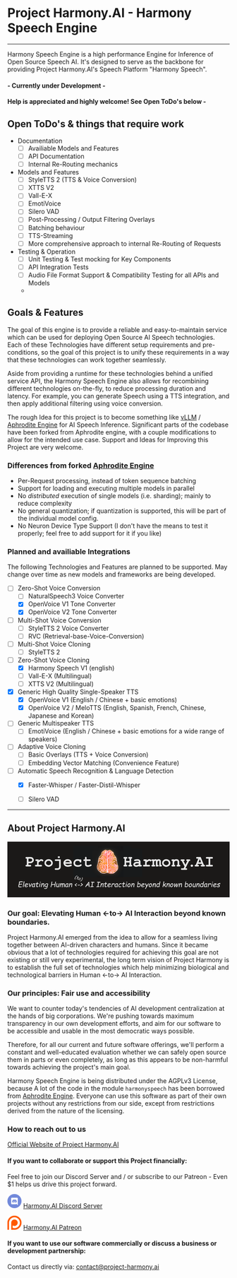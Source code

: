 # Project Harmony.AI - Harmony Speech Engine

---

Harmony Speech Engine is a high performance Engine for Inference of Open Source Speech AI.
It's designed to serve as the backbone for providing Project Harmony.AI's Speech Platform "Harmony Speech".

#### - Currently under Development - 
#### Help is appreciated and highly welcome! See Open ToDo's below -

## Open ToDo's & things that require work
- Documentation
  - [ ] Availiable Models and Features
  - [ ] API Documentation
  - [ ] Internal Re-Routing mechanics
- Models and Features
  - [ ] StyleTTS 2 (TTS & Voice Conversion)
  - [ ] XTTS V2
  - [ ] Vall-E-X
  - [ ] EmotiVoice
  - [ ] Silero VAD
  - [ ] Post-Processing / Output Filtering Overlays
  - [ ] Batching behaviour
  - [ ] TTS-Streaming
  - [ ] More comprehensive approach to internal Re-Routing of Requests 
- Testing & Operation
  - [ ] Unit Testing & Test mocking for Key Components
  - [ ] API Integration Tests
  - [ ] Audio File Format Support & Compatibility Testing for all APIs and Models
  - 

## Goals & Features
The goal of this engine is to provide a reliable and easy-to-maintain service which can be used for deploying Open Source
AI Speech technologies. Each of these Technologies have different setup requirements and pre-conditions, so the goal of
this project is to unify these requirements in a way that these technologies can work together seamlessly.

Aside from providing a runtime for these technologies behind a unified service API, the Harmony Speech Engine also
allows for recombining different technologies on-the-fly, to reduce processing duration and latency. For example, you
can generate Speech using a TTS integration, and then apply additional filtering using voice conversion.

The rough Idea for this project is to become something like [vLLM](https://github.com/vllm-project/vllm) / [Aphrodite Engine](https://github.com/PygmalionAI/Aphrodite-engine)
for AI Speech Inference. Significant parts of the codebase have been forked from Aphrodite engine, with a couple
modifications to allow for the intended use case.
Support and Ideas for Improving this Project are very welcome.

### Differences from forked [Aphrodite Engine](https://github.com/PygmalionAI/Aphrodite-engine)
- Per-Request processing, instead of token sequence batching
- Support for loading and executing multiple models in parallel
- No *distributed* execution of single models (i.e. sharding); mainly to reduce complexity
- No general quantization; if quantization is supported, this will be part of the individual model config.
- No Neuron Device Type Support (I don't have the means to test it properly; feel free to add support for it if you like)

### Planned and availiable Integrations
The following Technologies and Features are planned to be supported.
May change over time as new models and frameworks are being developed.

- [ ] Zero-Shot Voice Conversion
  - [ ] NaturalSpeech3 Voice Converter
  - [x] OpenVoice V1 Tone Converter
  - [x] OpenVoice V2 Tone Converter
- [ ] Multi-Shot Voice Conversion
  - [ ] StyleTTS 2 Voice Converter
  - [ ] RVC (Retrieval-base-Voice-Conversion)
- [ ] Multi-Shot Voice Cloning
  - [ ] StyleTTS 2
- [ ] Zero-Shot Voice Cloning
  - [x] Harmony Speech V1 (english)
  - [ ] Vall-E-X (Multilingual)
  - [ ] XTTS V2 (Multilingual)
- [x] Generic High Quality Single-Speaker TTS
  - [x] OpenVoice V1 (English / Chinese + basic emotions)
  - [x] OpenVoice V2 / MeloTTS (English, Spanish, French, Chinese, Japanese and Korean)
- [ ] Generic Multispeaker TTS
  - [ ] EmotiVoice (English / Chinese + basic emotions for a wide range of speakers)
- [ ] Adaptive Voice Cloning
  - [ ] Basic Overlays (TTS + Voice Conversion)
  - [ ] Embedding Vector Matching (Convenience Feature)
- [ ] Automatic Speech Recognition & Language Detection
  - [x] Faster-Whisper / Faster-Distil-Whisper
  - [ ] Silero VAD


---

## About Project Harmony.AI
![Project Harmony.AI](docs/images/Harmony-Main-Banner-200px.png)
### Our goal: Elevating Human <-to-> AI Interaction beyond known boundaries.
Project Harmony.AI emerged from the idea to allow for a seamless living together between AI-driven characters and humans.
Since it became obvious that a lot of technologies required for achieving this goal are not existing or still very experimental,
the long term vision of Project Harmony is to establish the full set of technologies which help minimizing biological and
technological barriers in Human <-to-> AI Interaction.

### Our principles: Fair use and accessibility
We want to counter today's tendencies of AI development centralization at the hands of big
corporations. We're pushing towards maximum transparency in our own development efforts, and aim for our software to be
accessible and usable in the most democratic ways possible.

Therefore, for all our current and future software offerings, we'll perform a constant and well-educated evaluation whether
we can safely open source them in parts or even completely, as long as this appears to be non-harmful towards achieving
the project's main goal.

Harmony Speech Engine is being distributed under the AGPLv3 License, because A lot of the code in the module `harmonyspeech` has been borrowed from [Aphrodite Engine](https://github.com/PygmalionAI/Aphrodite-engine).
Everyone can use this software as part of their own projects without any restrictions from our side, except from restrictions derived from the nature of the licensing.

### How to reach out to us

[Official Website of Project Harmony.AI](https://project-harmony.ai/)

#### If you want to collaborate or support this Project financially:

Feel free to join our Discord Server and / or subscribe to our Patreon - Even $1 helps us drive this project forward.

![Harmony.AI Discord Server](docs/images/discord32.png) [Harmony.AI Discord Server](https://discord.gg/f6RQyhNPX8)

![Harmony.AI Discord Server](docs/images/patreon32.png) [Harmony.AI Patreon](https://patreon.com/harmony_ai)

#### If you want to use our software commercially or discuss a business or development partnership:

Contact us directly via: [contact@project-harmony.ai](mailto:contact@project-harmony.ai)